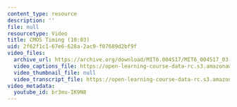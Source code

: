 ```yaml
---
content_type: resource
description: ''
file: null
resourcetype: Video
title: CMOS Timing (10:03)
uid: 2f62f1c1-67e6-628a-2ac9-f07689d2bf9f
video_files:
  archive_url: https://archive.org/download/MIT6.004S17/MIT6_004S17_03-02-06_300k.mp4
  video_captions_file: https://open-learning-course-data-rc.s3.amazonaws.com/6-004-computation-structures-spring-2017/70e1acb5f340529bade3847c348bd3ea_br3mu-IK9N8.vtt
  video_thumbnail_file: null
  video_transcript_file: https://open-learning-course-data-rc.s3.amazonaws.com/6-004-computation-structures-spring-2017/9a58d3b0f6645baea83f34174a064b12_br3mu-IK9N8.pdf
video_metadata:
  youtube_id: br3mu-IK9N8
---
```


